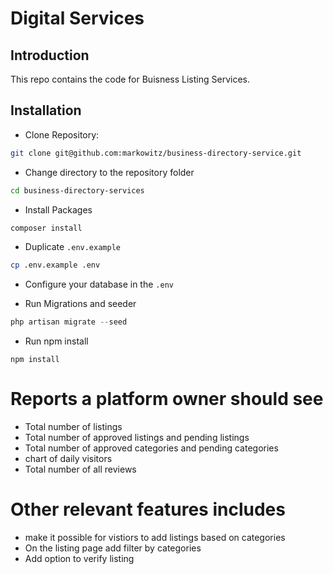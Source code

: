 # Digital Services

## Introduction

This repo contains the code for Buisness Listing Services.

## Installation

* Clone Repository:

```bash
git clone git@github.com:markowitz/business-directory-service.git
```

* Change directory to the repository folder

```bash
cd business-directory-services
```

* Install Packages

```bash
composer install
```

* Duplicate `.env.example`

```bash
cp .env.example .env
```

* Configure your database in the `.env`

* Run Migrations and seeder

```php
php artisan migrate --seed
```
* Run npm install

```npm
npm install
```

# Reports a platform owner should see
- Total number of listings
- Total number of approved listings and pending listings
- Total number of approved categories and pending categories
- chart of daily visitors
- Total number of all reviews

# Other relevant features includes
- make it possible for vistiors to add listings based on categories
- On the listing page add filter by categories
- Add option to verify listing